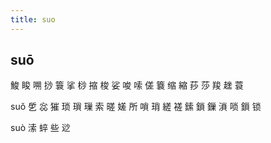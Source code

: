 ```yaml
---
title: suo
---
```


## suō
鮻
睃
嗍
挱
簑
挲
桫
摍
梭
娑
唆
嗦
傞
簔
缩
縮
莏
莎
羧
趖
蓑





suǒ
乺
惢
獕
琐
瑣
璅
索
暛
嫅
所
嗩
琑
縒
褨
鎍
鎖
鏁
溑
唢
鎻
锁




















suò
溹
蜶
些
逤
